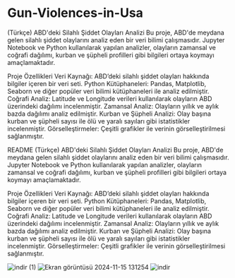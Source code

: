 # Gun-Violences-in-Usa

(Türkçe)
ABD'deki Silahlı Şiddet Olayları Analizi
Bu proje, ABD'de meydana gelen silahlı şiddet olaylarını analiz eden bir veri bilimi çalışmasıdır. Jupyter Notebook ve Python kullanılarak yapılan analizler, olayların zamansal ve coğrafi dağılımı, kurban ve şüpheli profilleri gibi bilgileri ortaya koymayı amaçlamaktadır.

Proje Özellikleri
Veri Kaynağı: ABD’deki silahlı şiddet olayları hakkında bilgiler içeren bir veri seti.
Python Kütüphaneleri: Pandas, Matplotlib, Seaborn ve diğer popüler veri bilimi kütüphaneleri ile analiz edilmiştir.
Coğrafi Analiz: Latitude ve Longitude verileri kullanılarak olayların ABD üzerindeki dağılımı incelenmiştir.
Zamansal Analiz: Olayların yıllık ve aylık bazda dağılımı analiz edilmiştir.
Kurban ve Şüpheli Analizi: Olay başına kurban ve şüpheli sayısı ile ölü ve yaralı sayıları gibi istatistikler incelenmiştir.
Görselleştirmeler: Çeşitli grafikler ile verinin görselleştirilmesi sağlanmıştır.

README (Türkçe)
ABD'deki Silahlı Şiddet Olayları Analizi
Bu proje, ABD'de meydana gelen silahlı şiddet olaylarını analiz eden bir veri bilimi çalışmasıdır. Jupyter Notebook ve Python kullanılarak yapılan analizler, olayların zamansal ve coğrafi dağılımı, kurban ve şüpheli profilleri gibi bilgileri ortaya koymayı amaçlamaktadır.

Proje Özellikleri
Veri Kaynağı: ABD’deki silahlı şiddet olayları hakkında bilgiler içeren bir veri seti.
Python Kütüphaneleri: Pandas, Matplotlib, Seaborn ve diğer popüler veri bilimi kütüphaneleri ile analiz edilmiştir.
Coğrafi Analiz: Latitude ve Longitude verileri kullanılarak olayların ABD üzerindeki dağılımı incelenmiştir.
Zamansal Analiz: Olayların yıllık ve aylık bazda dağılımı analiz edilmiştir.
Kurban ve Şüpheli Analizi: Olay başına kurban ve şüpheli sayısı ile ölü ve yaralı sayıları gibi istatistikler incelenmiştir.
Görselleştirmeler: Çeşitli grafikler ile verinin görselleştirilmesi sağlanmıştır.

![indir (1)](https://github.com/user-attachments/assets/2dff5547-0b1a-4ef1-a6c1-52207c465243)
![Ekran görüntüsü 2024-11-15 131254](https://github.com/user-attachments/assets/dffaf559-9b57-46e9-a9da-684841f0e0c2)
![indir](https://github.com/user-attachments/assets/dac88007-ded9-4c5e-bfb6-5f492479dce1)




